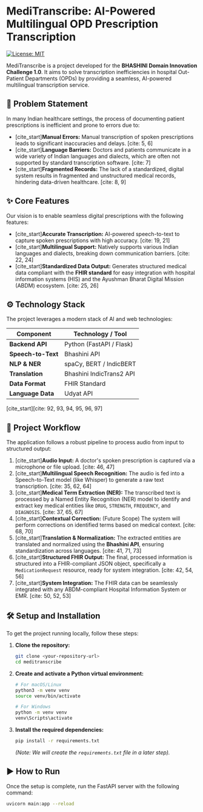 # MediTranscribe: AI-Powered Multilingual OPD Prescription Transcription

[![License: MIT](https://img.shields.io/badge/License-MIT-yellow.svg)](https://opensource.org/licenses/MIT)

MediTranscribe is a project developed for the **BHASHINI Domain Innovation Challenge 1.0**. It aims to solve transcription inefficiencies in hospital Out-Patient Departments (OPDs) by providing a seamless, AI-powered multilingual transcription service.

## 📝 Problem Statement

In many Indian healthcare settings, the process of documenting patient prescriptions is inefficient and prone to errors due to:

* [cite_start]**Manual Errors:** Manual transcription of spoken prescriptions leads to significant inaccuracies and delays. [cite: 5, 6]
* [cite_start]**Language Barriers:** Doctors and patients communicate in a wide variety of Indian languages and dialects, which are often not supported by standard transcription software. [cite: 7]
* [cite_start]**Fragmented Records:** The lack of a standardized, digital system results in fragmented and unstructured medical records, hindering data-driven healthcare. [cite: 8, 9]

## ✨ Core Features

Our vision is to enable seamless digital prescriptions with the following features:

* [cite_start]**Accurate Transcription:** AI-powered speech-to-text to capture spoken prescriptions with high accuracy. [cite: 19, 21]
* [cite_start]**Multilingual Support:** Natively supports various Indian languages and dialects, breaking down communication barriers. [cite: 22, 24]
* [cite_start]**Standardized Data Output:** Generates structured medical data compliant with the **FHIR standard** for easy integration with hospital information systems (HIS) and the Ayushman Bharat Digital Mission (ABDM) ecosystem. [cite: 25, 26]

## ⚙️ Technology Stack

The project leverages a modern stack of AI and web technologies:

| Component        | Technology / Tool                                     |
| ---------------- | ----------------------------------------------------- |
| **Backend API** | Python (FastAPI / Flask)                              |
| **Speech-to-Text** | Bhashini API                          |
| **NLP & NER** | spaCy, BERT / IndicBERT                               |
| **Translation** | Bhashini IndicTrans2 API                              |
| **Data Format** | FHIR Standard                                         |
| **Language Data** | Udyat API                                             |

[cite_start][cite: 92, 93, 94, 95, 96, 97]

## 🚀 Project Workflow

The application follows a robust pipeline to process audio from input to structured output:

1.  [cite_start]**Audio Input:** A doctor's spoken prescription is captured via a microphone or file upload. [cite: 46, 47]
2.  [cite_start]**Multilingual Speech Recognition:** The audio is fed into a Speech-to-Text model (like Whisper) to generate a raw text transcription. [cite: 35, 62, 64]
3.  [cite_start]**Medical Term Extraction (NER):** The transcribed text is processed by a Named Entity Recognition (NER) model to identify and extract key medical entities like `DRUG`, `STRENGTH`, `FREQUENCY`, and `DIAGNOSIS`. [cite: 37, 65, 67]
4.  [cite_start]**Contextual Correction:** (Future Scope) The system will perform corrections on identified terms based on medical context. [cite: 68, 70]
5.  [cite_start]**Translation & Normalization:** The extracted entities are translated and normalized using the **Bhashini API**, ensuring standardization across languages. [cite: 41, 71, 73]
6.  [cite_start]**Structured FHIR Output:** The final, processed information is structured into a FHIR-compliant JSON object, specifically a `MedicationRequest` resource, ready for system integration. [cite: 42, 54, 56]
7.  [cite_start]**System Integration:** The FHIR data can be seamlessly integrated with any ABDM-compliant Hospital Information System or EMR. [cite: 50, 52, 53]

## 🛠️ Setup and Installation

To get the project running locally, follow these steps:

1.  **Clone the repository:**
    ```bash
    git clone <your-repository-url>
    cd meditranscribe
    ```

2.  **Create and activate a Python virtual environment:**
    ```bash
    # For macOS/Linux
    python3 -m venv venv
    source venv/bin/activate

    # For Windows
    python -m venv venv
    venv\Scripts\activate
    ```

3.  **Install the required dependencies:**
    ```bash
    pip install -r requirements.txt
    ```
    *(Note: We will create the `requirements.txt` file in a later step).*

## ▶️ How to Run

Once the setup is complete, run the FastAPI server with the following command:

```bash
uvicorn main:app --reload
